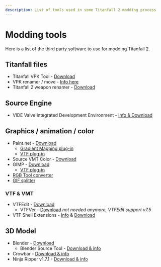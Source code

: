 ```yaml
---
description: List of tools used in some Titanfall 2 modding process
---
```


# Modding tools

Here is a list of the third party software to use for modding Titanfall 2.

## Titanfall files

* Titanfall VPK Tool - [Download](https://dev.cra0kalo.com/?p=137)
* VPK renamer / move - [Info here](https://github.com/Wanty5883/Titanfall2/wiki/General-Info#vpk-renamer--move)
* Titanfall 2 weapon renamer - [Download](https://bitbucket.org/lunderdeamon/tf2renamer)

## Source Engine

* VIDE Valve Integrated Development Environment - [Info & Download](https://developer.valvesoftware.com/wiki/VIDE)

## Graphics / animation / color

* Paint.net - [Download](https://www.getpaint.net/)
  * [Gradient Mapping plug-in](https://forums.getpaint.net/topic/6265-gradient-mapping/)
  * [VTF plug-in](http://nemesis.thewavelength.net/index.php?p=50)
* Source VMT Color - [Download](https://dev.cra0kalo.com/?p=155)
* GIMP - [Download](https://www.gimp.org/downloads/)
  * [VTF plug-in](https://www.tophattwaffle.com/downloads/gimp-vtf-plugin/)
* [RGB Tool converter](http://hewmc.blogspot.fr/2012/12/rgb-to-percentage-converter.html)
* [GIF splitter](https://ezgif.com/split)

### VTF & VMT

* VTFEdit - [Download](http://nemesis.thewavelength.net/index.php?p=41)
  * VTFVer - [Download](http://cra0kalo.com/public/VTFVer.zip) _not needed anymore, VTFEdit support v7.5_
* VTF Shell Extensions - [Info](https://developer.valvesoftware.com/wiki/VTF_Shell_Extensions) & [Download](https://www.wunderboy.org/valve-hl2source-sdk-tools/#vtf_shell)

## 3D Model

* Blender - [Download](https://www.blender.org/)
  * Blender Source Tool - [Download & info](https://developer.valvesoftware.com/wiki/Blender_Source_Tools)
* Crowbar - [Download & info](http://steamcommunity.com/groups/CrowbarTool)
* Ninja Ripper v1.7.1 - [Download & info](https://gamebanana.com/tools/5638)

